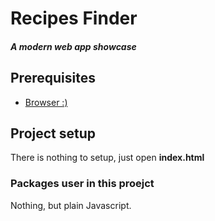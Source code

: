 # Recipes Finder
##### A modern web app showcase 

## Prerequisites
 - [Browser :)](https://www.google.com/chrome/b/)

## Project setup
There is nothing to setup, just open **index.html**

### Packages user in this proejct
Nothing, but plain Javascript.